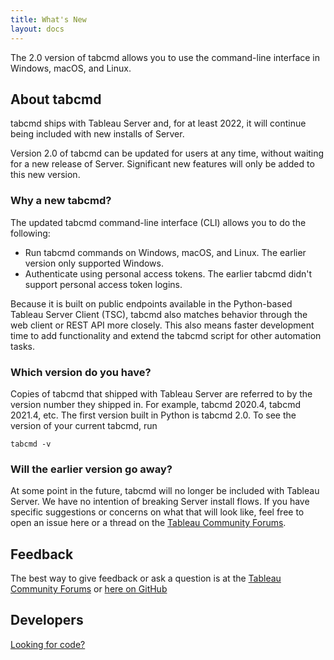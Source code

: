```yaml
---
title: What's New
layout: docs
---
```


The 2.0 version of tabcmd allows you to use the command-line interface in Windows, macOS, and Linux.

## About tabcmd
tabcmd ships with Tableau Server and, for at least 2022, it will continue being included with new installs of Server. 

Version 2.0 of tabcmd can be updated for users at any time, without waiting for a new release of Server. Significant new features will only be added to this new version.

### Why a new tabcmd? 
The updated tabcmd command-line interface (CLI) allows you to do the following:
* Run tabcmd commands on Windows, macOS, and Linux. The earlier version only supported Windows.
* Authenticate using personal access tokens. The earlier tabcmd didn't support personal access token logins.

Because it is built on public endpoints available in the Python-based Tableau Server Client (TSC), tabcmd also matches behavior through the web client or REST API more closely. This also means faster development time to add functionality and extend the tabcmd script for other automation tasks.

### Which version do you have?
Copies of tabcmd that shipped with Tableau Server are referred to by the version number they shipped in. For example, tabcmd 2020.4, tabcmd 2021.4, etc. The first version built in Python is tabcmd 2.0. To see the version of your current tabcmd, run

`tabcmd -v`

### Will the earlier version go away?
At some point in the future, tabcmd will no longer be included with Tableau Server. We have no intention of breaking Server install flows. If you have specific suggestions or concerns on what that will look like, feel free to open an issue here or a thread on the [Tableau Community Forums](https://community.tableau.com/s/topic/0TO4T000000QT6xWAG/tabcmd).

## Feedback 
The best way to give feedback or ask a question is at the [Tableau Community Forums](https://community.tableau.com/s/topic/0TO4T000000QT6xWAG/tabcmd) or [here on GitHub](https://github.com/tableau/tabcmd/issues)

## Developers
[Looking for code?](https://github.com/tableau/tabcmd)
